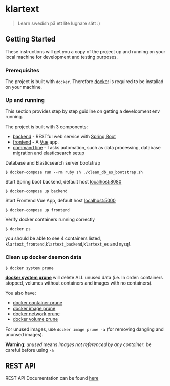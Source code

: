 # klartext
> Learn swedish på ett lite lugnare sätt :)

## Getting Started

These instructions will get you a copy of the project up and running on your local machine for development and testing purposes.

### Prerequisites

The project is built with `docker`. Therefore [docker](https://www.docker.com) is required to be installad on your machine.

### Up and running

This section provides step by step guidline on getting a development env running.

The project is built with 3 components:

  * [backend](https://github.com/chuan-su/klartext/tree/master/backend/README.md)      - RESTful web service with [Spring Boot](https://docs.spring.io/spring-boot/docs/current/reference/htmlsingle/)
  * [frontend](https://github.com/chuan-su/klartext/tree/master/frontend/README.md)     - A [Vue](https://vuejs.org/v2/guide/) app.
  * [command line](https://github.com/chuan-su/klartext/blob/master/ruby-scripts/README.md) - Tasks automation, such as data processing, database migration and elasticsearch setup
  
Database and Elasticsearch server bootstrap

    $ docker-compose run --rm ruby sh ./clean_db_es_bootstrap.sh

Start Spring boot backend, default host [localhost:8080](http://localhost:8080)

    $ docker-compose up backend
    
Start Frontend Vue App, default host [localhost:5000](http://localhost:5000)
    
    $ docker-compose up frontend

Verify docker containers running correctly
    
    $ docker ps
    
you should be able to see 4 containers listed, `klartext_frontend`,`klartext_backend`,`klartext_es` and `mysql`

### Clean up docker daemon data

    $ docker system prune

**[docker system prune](https://docs.docker.com/engine/reference/commandline/system_prune/)** will delete ALL unused data (i.e. In order: containers stopped, volumes without containers and images with no containers).

You also have:

  * [docker container prune](https://docs.docker.com/engine/reference/commandline/container_prune/)
  * [docker image prune](https://docs.docker.com/engine/reference/commandline/image_prune/)
  * [docker network prune](https://docs.docker.com/engine/reference/commandline/network_prune/)
  * [docker volume prune](https://docs.docker.com/engine/reference/commandline/volume_prune/)

For unused images, use `docker image prune -a` (for removing dangling and ununsed images).

**Warning**: *unused* means *images not referenced by any container*: be careful before using `-a`

## REST API

REST API Documentation can be found [here](https://github.com/chuan-su/klartext/blob/master/backend/API.md)

       

    

    
    

